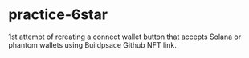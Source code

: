 # practice-6star
1st attempt of rcreating a connect wallet button that accepts Solana or phantom wallets using Buildpsace Github NFT link.
